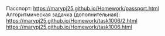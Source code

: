 Пасспорт: https://marypj25.github.io/Homework/passport.html <br>
Алгоритмическая задачка (дополнительная): https://marypj25.github.io/Homework/task1006/2.html
https://marypj25.github.io/Homework/task1006.html

